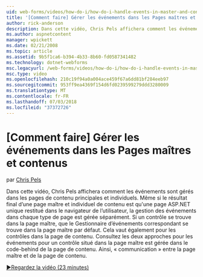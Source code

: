 ```yaml
---
uid: web-forms/videos/how-do-i/how-do-i-handle-events-in-master-and-content-pages
title: '[Comment faire] Gérer les événements dans les Pages maîtres et contenus | Microsoft Docs'
author: rick-anderson
description: Dans cette vidéo, Chris Pels affichera comment les événements sont gérés dans les pages de contenu principales et individuels. Même si le résultat final d’un maître et individuel conte...
ms.author: aspnetcontent
manager: wpickett
ms.date: 02/21/2008
ms.topic: article
ms.assetid: 9b5f1ca6-b394-4b33-8b60-fd0587341482
ms.technology: dotnet-webforms
msc.legacyurl: /web-forms/videos/how-do-i/how-do-i-handle-events-in-master-and-content-pages
msc.type: video
ms.openlocfilehash: 210c19f94a0a004ace459f67a6dd81bf284eeb97
ms.sourcegitcommit: 953ff9ea4369f154d6fd0239599279ddd3280009
ms.translationtype: MT
ms.contentlocale: fr-FR
ms.lasthandoff: 07/03/2018
ms.locfileid: "37372726"
---
```

<a name="how-do-i-handle-events-in-master-and-content-pages"></a>[Comment faire] Gérer les événements dans les Pages maîtres et contenus
====================
par [Chris Pels](https://twitter.com/chrispels)

Dans cette vidéo, Chris Pels affichera comment les événements sont gérés dans les pages de contenu principales et individuels. Même si le résultat final d’une page maître et individuel de contenu est qu'une page ASP.NET unique restitué dans le navigateur de l’utilisateur, la gestion des événements dans chaque type de page est gérée séparément. Si un contrôle se trouve dans la page maître, que le Gestionnaire d’événements correspondant se trouve dans la page maître par défaut. Cela vaut également pour les contrôles dans la page de contenu. Consultez les deux approches pour les événements pour un contrôle situé dans la page maître est gérée dans le code-behind de la page de contenu. Ainsi, « communication » entre la page maître et de la page de contenu.

[&#9654;Regardez la vidéo (23 minutes)](https://channel9.msdn.com/Blogs/ASP-NET-Site-Videos/how-do-i-handle-events-in-master-and-content-pages)
